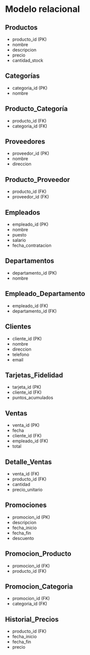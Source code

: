 # Modelo relacional

## Productos

-   producto_id (PK)
-   nombre
-   descripcion
-   precio
-   cantidad_stock

## Categorías

-   categoria_id (PK)
-   nombre

## Producto_Categoría

-   producto_id (FK)
-   categoria_id (FK)

## Proveedores

-   proveedor_id (PK)
-   nombre
-   direccion

## Producto_Proveedor

-   producto_id (FK)
-   proveedor_id (FK)

## Empleados

-   empleado_id (PK)
-   nombre
-   puesto
-   salario
-   fecha_contratacion

## Departamentos

-   departamento_id (PK)
-   nombre

## Empleado_Departamento

-   empleado_id (FK)
-   departamento_id (FK)

## Clientes

-   cliente_id (PK)
-   nombre
-   direccion
-   telefono
-   email

## Tarjetas_Fidelidad

-   tarjeta_id (PK)
-   cliente_id (FK)
-   puntos_acumulados

## Ventas

-   venta_id (PK)
-   fecha
-   cliente_id (FK)
-   empleado_id (FK)
-   total

## Detalle_Ventas

-   venta_id (FK)
-   producto_id (FK)
-   cantidad
-   precio_unitario

## Promociones

-   promocion_id (PK)
-   descripcion
-   fecha_inicio
-   fecha_fin
-   descuento

## Promocion_Producto

-   promocion_id (FK)
-   producto_id (FK)

## Promocion_Categoria

-   promocion_id (FK)
-   categoria_id (FK)

## Historial_Precios

-   producto_id (FK)
-   fecha_inicio
-   fecha_fin
-   precio
